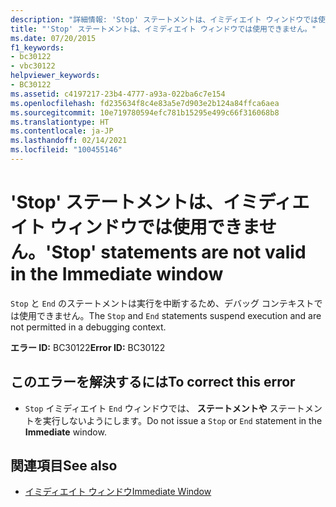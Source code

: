 ```yaml
---
description: "詳細情報: 'Stop' ステートメントは、イミディエイト ウィンドウでは使用できません"
title: "'Stop' ステートメントは、イミディエイト ウィンドウでは使用できません。"
ms.date: 07/20/2015
f1_keywords:
- bc30122
- vbc30122
helpviewer_keywords:
- BC30122
ms.assetid: c4197217-23b4-4777-a93a-022ba6c7e154
ms.openlocfilehash: fd235634f8c4e83a5e7d903e2b124a84ffca6aea
ms.sourcegitcommit: 10e719780594efc781b15295e499c66f316068b8
ms.translationtype: HT
ms.contentlocale: ja-JP
ms.lasthandoff: 02/14/2021
ms.locfileid: "100455146"
---
```

# <a name="stop-statements-are-not-valid-in-the-immediate-window"></a><span data-ttu-id="3c588-103">'Stop' ステートメントは、イミディエイト ウィンドウでは使用できません。</span><span class="sxs-lookup"><span data-stu-id="3c588-103">'Stop' statements are not valid in the Immediate window</span></span>

<span data-ttu-id="3c588-104">`Stop` と `End` のステートメントは実行を中断するため、デバッグ コンテキストでは使用できません。</span><span class="sxs-lookup"><span data-stu-id="3c588-104">The `Stop` and `End` statements suspend execution and are not permitted in a debugging context.</span></span>  
  
 <span data-ttu-id="3c588-105">**エラー ID:** BC30122</span><span class="sxs-lookup"><span data-stu-id="3c588-105">**Error ID:** BC30122</span></span>  
  
## <a name="to-correct-this-error"></a><span data-ttu-id="3c588-106">このエラーを解決するには</span><span class="sxs-lookup"><span data-stu-id="3c588-106">To correct this error</span></span>  
  
- <span data-ttu-id="3c588-107">`Stop` イミディエイト `End` ウィンドウでは、 **ステートメントや** ステートメントを実行しないようにします。</span><span class="sxs-lookup"><span data-stu-id="3c588-107">Do not issue a `Stop` or `End` statement in the **Immediate** window.</span></span>  
  
## <a name="see-also"></a><span data-ttu-id="3c588-108">関連項目</span><span class="sxs-lookup"><span data-stu-id="3c588-108">See also</span></span>

- [<span data-ttu-id="3c588-109">イミディエイト ウィンドウ</span><span class="sxs-lookup"><span data-stu-id="3c588-109">Immediate Window</span></span>](/visualstudio/ide/reference/immediate-window)
